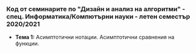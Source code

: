 ### Код от семинарите по "Дизайн и анализ на алгоритми" - спец. Информатика/Компютърни науки - летен семестър 2020/2021


 - **Тема  1:**  Асимптотични нотации. Асимптотични сравнения на функции.

